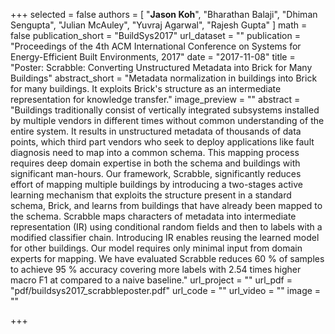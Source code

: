 +++
selected = false
authors = [
  "**Jason Koh**", "Bharathan Balaji", "Dhiman Sengupta", "Julian McAuley", "Yuvraj Agarwal", "Rajesh Gupta"
]
math = false
publication_short = "BuildSys2017"
url_dataset = ""
publication = "Proceedings of the 4th ACM International Conference on Systems for Energy-Efficient Built Environments, 2017"
date = "2017-11-08"
title = "Poster: Scrabble: Converting Unstructured Metadata into Brick for Many Buildings"
abstract_short = "Metadata normalization in buildings into Brick for many buildings. It exploits Brick's structure as an intermediate representation for knowledge transfer."
image_preview = ""
abstract = "Buildings traditionally consist of vertically integrated subsystems installed by multiple vendors in different times without common understanding of the entire system. It results in unstructured metadata of thousands of data points, which third part vendors who seek to deploy applications like fault diagnosis need to map into a common schema. This mapping process requires deep domain expertise in both the schema and buildings with significant man-hours. Our framework, Scrabble, significantly reduces effort of mapping multiple buildings by introducing a two-stages active learning mechanism that exploits the structure present in a standard schema, Brick, and learns from buildings that have already been mapped to the schema. Scrabble maps characters of metadata into intermediate representation (IR) using conditional random fields and then to labels with a modified classifier chain. Introducing IR enables reusing the learned model for other buildings. Our model requires only minimal input from domain experts for mapping. We have evaluated Scrabble reduces 60 % of samples to achieve 95 % accuracy covering more labels with 2.54 times higher macro F1 at compared to a naive baseline."
url_project = ""
url_pdf = "pdf/buildsys2017_scrabbleposter.pdf"
url_code = ""
url_video = ""
image = ""

+++


